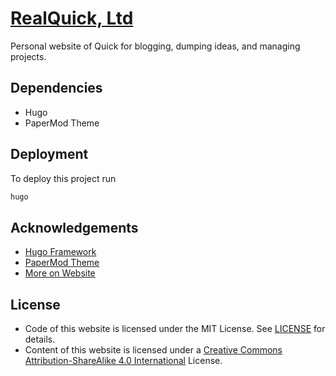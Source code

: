 # [RealQuick, Ltd](https://realquick.ltd)
Personal website of Quick for blogging, dumping ideas, and managing projects.

## Dependencies
- Hugo
- PaperMod Theme

## Deployment
To deploy this project run

```bash
hugo
```

## Acknowledgements
 - [Hugo Framework](https://gohugo.io/)
 - [PaperMod Theme](https://github.com/adityatelange/hugo-PaperMod/)
 - [More on Website](https://realquick.ltd/credits)

## License
- Code of this website is licensed under the MIT License. See [LICENSE](https://github.com/RealQuickLtd/website/blob/master/LICENSE) for details.
- Content of this website is licensed under a [Creative Commons Attribution-ShareAlike 4.0 International](https://creativecommons.org/licenses/by-sa/4.0/) License.